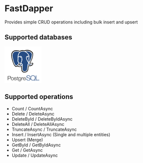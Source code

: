 # FastDapper

Provides simple CRUD operations including bulk insert and upsert

## Supported databases

<p>
    <img width="120" height="120" src="./static/postgres.png" />
</p>

## Supported operations

- Count / CountAsync
- Delete / DeleteAsync
- DeleteById / DeleteByIdAsync
- DeleteAll / DeleteAllAsync
- TruncateAsync / TruncateAsync
- Insert / InsertAsync (Single and multiple entities)
- Upsert (Merge)
- GetById / GetByIdAsync
- Get / GetAsync
- Update / UpdateAsync
